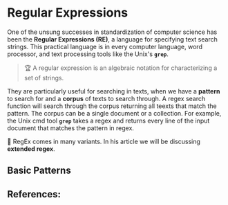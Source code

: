 # Regular Expressions

One of the unsung successes in standardization of computer science has been the
**Regular Expressions (RE)**, a language for specifying text search strings.
This practical language is in every computer language, word processor, and 
text processing tools like the Unix's **`grep`**. 

> :trophy: A regular expression is an algebraic notation for characterizing a set of strings.

They are particularly useful for searching in texts, when we have a **pattern** to search for
and a **corpus** of texts to search through. 
A regex search function will search through the corpus returning all teexts that match the pattern.
The corpus can be a single document or a collection. 
For example, the Unix cmd tool **`grep`** takes a regex and 
returns every line of the input document that matches the pattern in regex.

:rotating_light: RegEx comes in many variants. In his article we will be discussing
**extended regex**.


## Basic Patterns





## References:
[^1]: "Speech & Language Processing" by Jurafsky et al.; 2021
[^2]: https://regex101.com/
